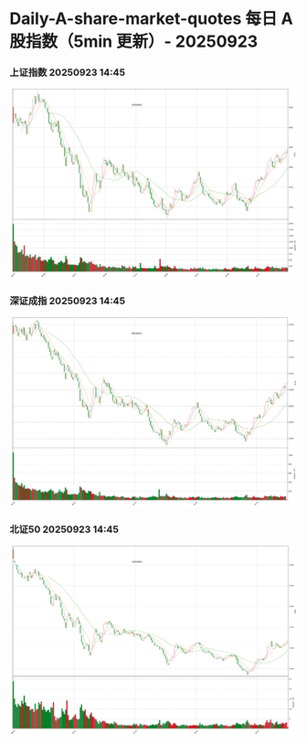 
# Daily-A-share-market-quotes 每日 A 股指数（5min 更新）- 20250923

### 上证指数 20250923 14:45
![](./fig/2025/9/20250923-sh000001.png)

### 深证成指 20250923 14:45
![](./fig/2025/9/20250923-sz399001.png)

### 北证50 20250923 14:45
![](./fig/2025/9/20250923-bj899050.png)

